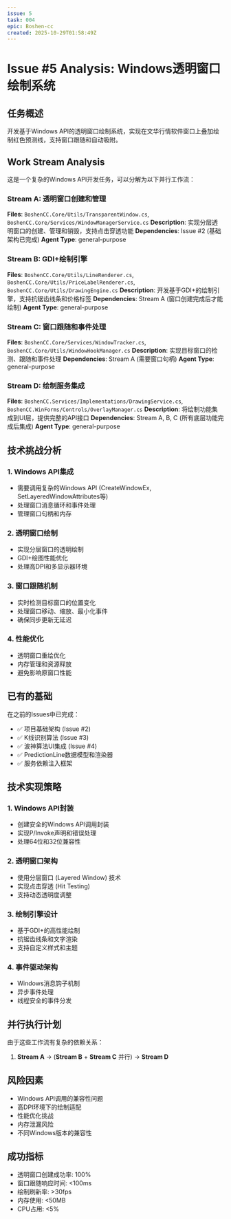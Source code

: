 ```yaml
---
issue: 5
task: 004
epic: Boshen-cc
created: 2025-10-29T01:58:49Z
---
```


# Issue #5 Analysis: Windows透明窗口绘制系统

## 任务概述

开发基于Windows API的透明窗口绘制系统，实现在文华行情软件窗口上叠加绘制红色预测线，支持窗口跟随和自动吸附。

## Work Stream Analysis

这是一个复杂的Windows API开发任务，可以分解为以下并行工作流：

### Stream A: 透明窗口创建和管理
**Files**: `BoshenCC.Core/Utils/TransparentWindow.cs`, `BoshenCC.Core/Services/WindowManagerService.cs`
**Description**: 实现分层透明窗口的创建、管理和销毁，支持点击穿透功能
**Dependencies**: Issue #2 (基础架构已完成)
**Agent Type**: general-purpose

### Stream B: GDI+绘制引擎
**Files**: `BoshenCC.Core/Utils/LineRenderer.cs`, `BoshenCC.Core/Utils/PriceLabelRenderer.cs`, `BoshenCC.Core/Utils/DrawingEngine.cs`
**Description**: 开发基于GDI+的绘制引擎，支持抗锯齿线条和价格标签
**Dependencies**: Stream A (窗口创建完成后才能绘制)
**Agent Type**: general-purpose

### Stream C: 窗口跟随和事件处理
**Files**: `BoshenCC.Core/Services/WindowTracker.cs`, `BoshenCC.Core/Utils/WindowHookManager.cs`
**Description**: 实现目标窗口的检测、跟随和事件处理
**Dependencies**: Stream A (需要窗口句柄)
**Agent Type**: general-purpose

### Stream D: 绘制服务集成
**Files**: `BoshenCC.Services/Implementations/DrawingService.cs`, `BoshenCC.WinForms/Controls/OverlayManager.cs`
**Description**: 将绘制功能集成到UI层，提供完整的API接口
**Dependencies**: Stream A, B, C (所有底层功能完成后集成)
**Agent Type**: general-purpose

## 技术挑战分析

### 1. Windows API集成
- 需要调用复杂的Windows API (CreateWindowEx, SetLayeredWindowAttributes等)
- 处理窗口消息循环和事件处理
- 管理窗口句柄和内存

### 2. 透明窗口绘制
- 实现分层窗口的透明绘制
- GDI+绘图性能优化
- 处理高DPI和多显示器环境

### 3. 窗口跟随机制
- 实时检测目标窗口的位置变化
- 处理窗口移动、缩放、最小化事件
- 确保同步更新无延迟

### 4. 性能优化
- 透明窗口重绘优化
- 内存管理和资源释放
- 避免影响原窗口性能

## 已有的基础

在之前的Issues中已完成：
- ✅ 项目基础架构 (Issue #2)
- ✅ K线识别算法 (Issue #3)
- ✅ 波神算法UI集成 (Issue #4)
- ✅ PredictionLine数据模型和渲染器
- ✅ 服务依赖注入框架

## 技术实现策略

### 1. Windows API封装
- 创建安全的Windows API调用封装
- 实现P/Invoke声明和错误处理
- 处理64位和32位兼容性

### 2. 透明窗口架构
- 使用分层窗口 (Layered Window) 技术
- 实现点击穿透 (Hit Testing)
- 支持动态透明度调整

### 3. 绘制引擎设计
- 基于GDI+的高性能绘制
- 抗锯齿线条和文字渲染
- 支持自定义样式和主题

### 4. 事件驱动架构
- Windows消息钩子机制
- 异步事件处理
- 线程安全的事件分发

## 并行执行计划

由于这些工作流有复杂的依赖关系：
1. **Stream A** → (**Stream B** + **Stream C** 并行) → **Stream D**

## 风险因素

- Windows API调用的兼容性问题
- 高DPI环境下的绘制适配
- 性能优化挑战
- 内存泄漏风险
- 不同Windows版本的兼容性

## 成功指标

- 透明窗口创建成功率: 100%
- 窗口跟随响应时间: <100ms
- 绘制刷新率: >30fps
- 内存使用: <50MB
- CPU占用: <5%